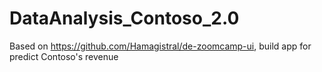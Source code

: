 # DataAnalysis_Contoso_2.0
 Based on https://github.com/Hamagistral/de-zoomcamp-ui, build app for predict Contoso's revenue
